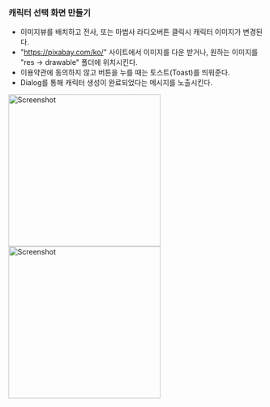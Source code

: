 ### 캐릭터 선택 화면 만들기
* 이미지뷰를 배치하고 전사, 또는 마법사 라디오버튼 클릭시 캐릭터 이미지가 변경된다.
* "https://pixabay.com/ko/" 사이트에서 이미지를 다운 받거나, 원하는 이미지를 "res -> drawable" 폴더에 위치시킨다.
* 이용약관에 동의하지 않고 버튼을 누를 때는 토스트(Toast)를 띄워준다.
* Dialog를 통해 캐릭터 생성이 완료되었다는 메시지를 노출시킨다.

<img src="https://github.com/user-attachments/assets/cb6a568d-ba6f-4863-8333-00239ed0d115" alt="Screenshot" width="300"/>
<img src="https://github.com/user-attachments/assets/bbbc0c2c-b138-4dc7-ad6f-62a9ddf6115d" alt="Screenshot" width="300"/>
